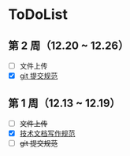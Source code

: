 # ToDoList

## 第 2 周（12.20 ~ 12.26）

- [ ] 文件上传
- [x] [git 提交规范](https://hongbusi.github.io/blog/commitlint)

## 第 1 周（12.13 ~ 12.19）

- [ ] ~~文件上传~~
- [x] [技术文档写作规范](https://hongbusi.github.io/blog/document-style-guide)
- [ ] ~~git 提交规范~~
